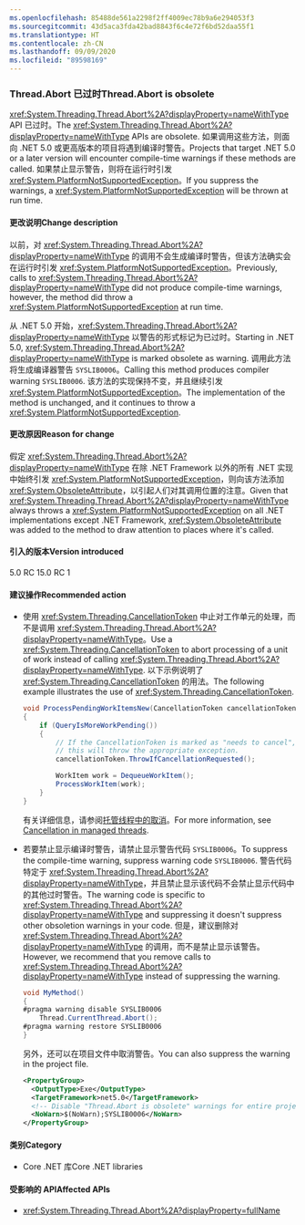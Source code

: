 ```yaml
---
ms.openlocfilehash: 85488de561a2298f2ff4009ec78b9a6e294053f3
ms.sourcegitcommit: 43d5aca3fda42bad8843f6c4e72f6bd52daa55f1
ms.translationtype: HT
ms.contentlocale: zh-CN
ms.lasthandoff: 09/09/2020
ms.locfileid: "89598169"
---
```

### <a name="threadabort-is-obsolete"></a><span data-ttu-id="bac16-101">Thread.Abort 已过时</span><span class="sxs-lookup"><span data-stu-id="bac16-101">Thread.Abort is obsolete</span></span>

<span data-ttu-id="bac16-102"><xref:System.Threading.Thread.Abort%2A?displayProperty=nameWithType> API 已过时。</span><span class="sxs-lookup"><span data-stu-id="bac16-102">The <xref:System.Threading.Thread.Abort%2A?displayProperty=nameWithType> APIs are obsolete.</span></span> <span data-ttu-id="bac16-103">如果调用这些方法，则面向 .NET 5.0 或更高版本的项目将遇到编译时警告。</span><span class="sxs-lookup"><span data-stu-id="bac16-103">Projects that target .NET 5.0 or a later version will encounter compile-time warnings if these methods are called.</span></span> <span data-ttu-id="bac16-104">如果禁止显示警告，则将在运行时引发 <xref:System.PlatformNotSupportedException>。</span><span class="sxs-lookup"><span data-stu-id="bac16-104">If you suppress the warnings, a <xref:System.PlatformNotSupportedException> will be thrown at run time.</span></span>

#### <a name="change-description"></a><span data-ttu-id="bac16-105">更改说明</span><span class="sxs-lookup"><span data-stu-id="bac16-105">Change description</span></span>

<span data-ttu-id="bac16-106">以前，对 <xref:System.Threading.Thread.Abort%2A?displayProperty=nameWithType> 的调用不会生成编译时警告，但该方法确实会在运行时引发 <xref:System.PlatformNotSupportedException>。</span><span class="sxs-lookup"><span data-stu-id="bac16-106">Previously, calls to <xref:System.Threading.Thread.Abort%2A?displayProperty=nameWithType> did not produce compile-time warnings, however, the method did throw a <xref:System.PlatformNotSupportedException> at run time.</span></span>

<span data-ttu-id="bac16-107">从 .NET 5.0 开始，<xref:System.Threading.Thread.Abort%2A?displayProperty=nameWithType> 以警告的形式标记为已过时。</span><span class="sxs-lookup"><span data-stu-id="bac16-107">Starting in .NET 5.0, <xref:System.Threading.Thread.Abort%2A?displayProperty=nameWithType> is marked obsolete as warning.</span></span> <span data-ttu-id="bac16-108">调用此方法将生成编译器警告 `SYSLIB0006`。</span><span class="sxs-lookup"><span data-stu-id="bac16-108">Calling this method produces compiler warning `SYSLIB0006`.</span></span> <span data-ttu-id="bac16-109">该方法的实现保持不变，并且继续引发 <xref:System.PlatformNotSupportedException>。</span><span class="sxs-lookup"><span data-stu-id="bac16-109">The implementation of the method is unchanged, and it continues to throw a <xref:System.PlatformNotSupportedException>.</span></span>

#### <a name="reason-for-change"></a><span data-ttu-id="bac16-110">更改原因</span><span class="sxs-lookup"><span data-stu-id="bac16-110">Reason for change</span></span>

<span data-ttu-id="bac16-111">假定 <xref:System.Threading.Thread.Abort%2A?displayProperty=nameWithType> 在除 .NET Framework 以外的所有 .NET 实现中始终引发 <xref:System.PlatformNotSupportedException>，则向该方法添加 <xref:System.ObsoleteAttribute>，以引起人们对其调用位置的注意。</span><span class="sxs-lookup"><span data-stu-id="bac16-111">Given that <xref:System.Threading.Thread.Abort%2A?displayProperty=nameWithType> always throws a <xref:System.PlatformNotSupportedException> on all .NET implementations except .NET Framework, <xref:System.ObsoleteAttribute> was added to the method to draw attention to places where it's called.</span></span>

#### <a name="version-introduced"></a><span data-ttu-id="bac16-112">引入的版本</span><span class="sxs-lookup"><span data-stu-id="bac16-112">Version introduced</span></span>

<span data-ttu-id="bac16-113">5.0 RC 1</span><span class="sxs-lookup"><span data-stu-id="bac16-113">5.0 RC 1</span></span>

#### <a name="recommended-action"></a><span data-ttu-id="bac16-114">建议操作</span><span class="sxs-lookup"><span data-stu-id="bac16-114">Recommended action</span></span>

- <span data-ttu-id="bac16-115">使用 <xref:System.Threading.CancellationToken> 中止对工作单元的处理，而不是调用 <xref:System.Threading.Thread.Abort%2A?displayProperty=nameWithType>。</span><span class="sxs-lookup"><span data-stu-id="bac16-115">Use a <xref:System.Threading.CancellationToken> to abort processing of a unit of work instead of calling <xref:System.Threading.Thread.Abort%2A?displayProperty=nameWithType>.</span></span> <span data-ttu-id="bac16-116">以下示例说明了 <xref:System.Threading.CancellationToken> 的用法。</span><span class="sxs-lookup"><span data-stu-id="bac16-116">The following example illustrates the use of <xref:System.Threading.CancellationToken>.</span></span>

  ```csharp
  void ProcessPendingWorkItemsNew(CancellationToken cancellationToken)
  {
      if (QueryIsMoreWorkPending())
      {
          // If the CancellationToken is marked as "needs to cancel",
          // this will throw the appropriate exception.
          cancellationToken.ThrowIfCancellationRequested();

          WorkItem work = DequeueWorkItem();
          ProcessWorkItem(work);
      }
  }
  ```

  <span data-ttu-id="bac16-117">有关详细信息，请参阅[托管线程中的取消](../../../../docs/standard/threading/cancellation-in-managed-threads.md)。</span><span class="sxs-lookup"><span data-stu-id="bac16-117">For more information, see [Cancellation in managed threads](../../../../docs/standard/threading/cancellation-in-managed-threads.md).</span></span>

- <span data-ttu-id="bac16-118">若要禁止显示编译时警告，请禁止显示警告代码 `SYSLIB0006`。</span><span class="sxs-lookup"><span data-stu-id="bac16-118">To suppress the compile-time warning, suppress warning code `SYSLIB0006`.</span></span> <span data-ttu-id="bac16-119">警告代码特定于 <xref:System.Threading.Thread.Abort%2A?displayProperty=nameWithType>，并且禁止显示该代码不会禁止显示代码中的其他过时警告。</span><span class="sxs-lookup"><span data-stu-id="bac16-119">The warning code is specific to <xref:System.Threading.Thread.Abort%2A?displayProperty=nameWithType> and suppressing it doesn't suppress other obsoletion warnings in your code.</span></span> <span data-ttu-id="bac16-120">但是，建议删除对 <xref:System.Threading.Thread.Abort%2A?displayProperty=nameWithType> 的调用，而不是禁止显示该警告。</span><span class="sxs-lookup"><span data-stu-id="bac16-120">However, we recommend that you remove calls to <xref:System.Threading.Thread.Abort%2A?displayProperty=nameWithType> instead of suppressing the warning.</span></span>

  ```csharp
  void MyMethod()
  {
  #pragma warning disable SYSLIB0006
      Thread.CurrentThread.Abort();
  #pragma warning restore SYSLIB0006
  }
  ```

  <span data-ttu-id="bac16-121">另外，还可以在项目文件中取消警告。</span><span class="sxs-lookup"><span data-stu-id="bac16-121">You can also suppress the warning in the project file.</span></span>

  ```xml
  <PropertyGroup>
    <OutputType>Exe</OutputType>
    <TargetFramework>net5.0</TargetFramework>
    <!-- Disable "Thread.Abort is obsolete" warnings for entire project. -->
    <NoWarn>$(NoWarn);SYSLIB0006</NoWarn>
  </PropertyGroup>
  ```

#### <a name="category"></a><span data-ttu-id="bac16-122">类别</span><span class="sxs-lookup"><span data-stu-id="bac16-122">Category</span></span>

- <span data-ttu-id="bac16-123">Core .NET 库</span><span class="sxs-lookup"><span data-stu-id="bac16-123">Core .NET libraries</span></span>

#### <a name="affected-apis"></a><span data-ttu-id="bac16-124">受影响的 API</span><span class="sxs-lookup"><span data-stu-id="bac16-124">Affected APIs</span></span>

- <xref:System.Threading.Thread.Abort%2A?displayProperty=fullName>

<!--

#### Affected APIs

- `Overload:System.Threading.Thread.Abort`

-->
